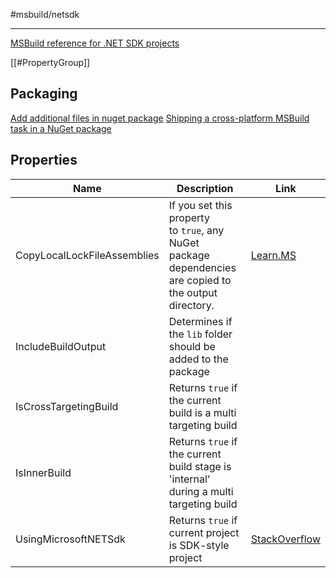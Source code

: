 #msbuild/netsdk

---

[MSBuild reference for .NET SDK projects](https://learn.microsoft.com/en-us/dotnet/core/project-sdk/msbuild-props)

[[#PropertyGroup]]

## Packaging

[Add additional files in nuget package](zDOC_msbuild-additional-files-in-nuget-package.mhtml)
[Shipping a cross-platform MSBuild task in a NuGet package](zDOC_msbuild-Shipping-crossplatform-task-nuget.mhtml)

## Properties

Name|Description|Link
--|--|--
CopyLocalLockFileAssemblies|If you set this property to `true`, any NuGet package dependencies are copied to the output directory.|[Learn.MS](https://learn.microsoft.com/en-us/dotnet/core/project-sdk/msbuild-props#copylocallockfileassemblies)
IncludeBuildOutput|Determines if the `lib` folder should be added to the package|
IsCrossTargetingBuild|Returns `true` if the current build is a multi targeting build|
IsInnerBuild|Returns `true` if the current build stage is 'internal' during a multi targeting build|
UsingMicrosoftNETSdk|Returns `true` if current project is SDK-style project|[StackOverflow](https://stackoverflow.com/questions/52400116/msbuild-condition-for-new-sdk-style-vs-old-project-format)
